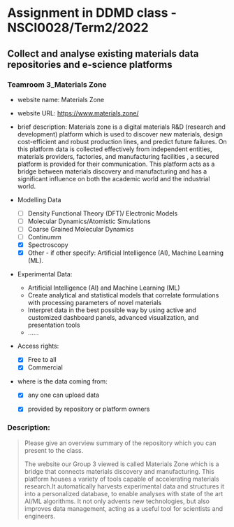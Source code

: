 # Assignment in DDMD class - NSCI0028/Term2/2022

## Collect and analyse existing materials data repositories and e-science platforms 

### Teamroom 3_Materials Zone
* website name: Materials Zone
* website URL: https://www.materials.zone/
* brief description: Materials zone is a digital materials R&D (research and development) platform which is used to discover new materials, design cost-efficient and robust production lines, and predict future failures. On this platform data is collected effectively from independent entities, materials providers, factories, and manufacturing facilities , a secured platform is provided for their communication. This platform acts as a bridge between materials discovery and manufacturing and has a significant influence on both the academic world and the industrial world.
* Modelling Data 
  - [ ] Density Functional Theory (DFT)/ Electronic Models
  - [ ] Molecular Dynamics/Atomistic Simulations
  - [ ] Coarse Grained Molecular Dynamics
  - [ ] Continumm 
  - [X] Spectroscopy
  - [X] Other
        - if other specify: Artificial Intelligence (AI), Machine Learning (ML). 
* Experimental Data: 
  *  Artificial Intelligence (AI) and Machine Learning (ML)
    *  Create analytical and statistical models that correlate formulations with processing parameters of novel materials
    *  Interpret data in the best possible way by using active and customized dashboard panels, advanced visualization, and presentation tools
    *  ......
 
* Access rights: 
  - [X] Free to all 
  - [X] Commercial 
* where is the data coming from:  
  - [X] any one can upload data 
  - [X] provided by repository or platform owners
 
 
 ### Description:
> Please give an overview summary of the repository which you can present to the class. 
> 
> The website our Group 3 viewed is called Materials Zone which is a bridge that connects materials discovery and manufacturing. This platform houses a variety of tools capable of accelerating materials research.It automatically harvests experimental data and structures it into a personalized database, to enable analyses with state of the art AI/ML algorithms. It not only advents new technologies, but also improves data management, acting as a useful tool for scientists and engineers.





